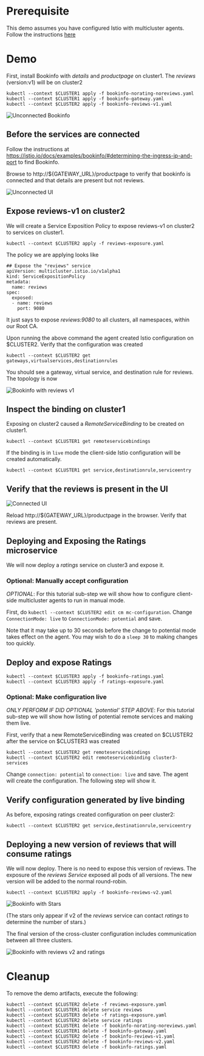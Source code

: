 
# Prerequisite

This demo assumes you have configured Istio with multicluster agents.  Follow the
instructions [here](../../scripts/install/README.md)

# Demo

First, install Bookinfo with _details_ and _productpage_ on cluster1.
The _reviews_ (version:v1) will be on cluster2

```
kubectl --context $CLUSTER1 apply -f bookinfo-norating-noreviews.yaml
kubectl --context $CLUSTER1 apply -f bookinfo-gateway.yaml
kubectl --context $CLUSTER2 apply -f bookinfo-reviews-v1.yaml
```

![Unconnected Bookinfo](bookinfo-unconnected.png?raw=true "Unconnected Bookinfo")

## Before the services are connected

Follow the instructions at https://istio.io/docs/examples/bookinfo/#determining-the-ingress-ip-and-port to find Bookinfo.

Browse to http://${GATEWAY_URL}/productpage to verify that bookinfo is connected and that
details are present but not reviews.

![Unconnected UI](ui-unconnected.png?raw=true "Unconnected UI")

## Expose reviews-v1 on cluster2

We will create a Service Exposition Policy to expose reviews-v1 on cluster2 to services on cluster1.

```
kubectl --context $CLUSTER2 apply -f reviews-exposure.yaml
```

The policy we are applying looks like

```
## Expose the "reviews" service
apiVersion: multicluster.istio.io/v1alpha1
kind: ServiceExpositionPolicy
metadata:
  name: reviews
spec:
  exposed:
  - name: reviews
    port: 9080
```

It just says to expose _reviews:9080_ to all clusters, all namespaces, within our Root CA.

Upon running the above command the agent created Istio configuration on $CLUSTER2.  Verify that
the configuration was created

```
kubectl --context $CLUSTER2 get gateways,virtualservices,destinationrules
```

You should see a gateway, virtual service, and destination rule for reviews.  The topology
is now

![Bookinfo with reviews v1](bookinfo-reviews-v1.png?raw=true "Bookinfo with reviews v1")

## Inspect the binding on cluster1

Exposing on cluster2 caused a _RemoteServiceBinding_ to be created on cluster1.

```
kubectl --context $CLUSTER1 get remoteservicebindings
```

If the binding is in `live` mode the client-side Istio configuration will be created automatically.

```
kubectl --context $CLUSTER1 get service,destinationrule,serviceentry
```

## Verify that the reviews is present in the UI

![Connected UI](ui-connected.png?raw=true "Connected UI")

Reload http://${GATEWAY_URL}/productpage in the browser.  Verify that reviews are present.

## Deploying and Exposing the Ratings microservice

We will now deploy a _ratings_ service on cluster3 and expose it.

### Optional: Manually accept configuration

*OPTIONAL*: For this tutorial sub-step we will
show how to configure client-side multicluster agents to run in manual mode.

First, do `kubectl --context $CLUSTER2 edit cm mc-configuration`.  Change `ConnectionMode: live`
to `ConnectionMode: potential` and save.

Note that it may take up to 30 seconds before the change to potential mode takes effect on the agent.  You may wish to do a `sleep 30` to making changes too quickly.

## Deploy and expose Ratings

```
kubectl --context $CLUSTER3 apply -f bookinfo-ratings.yaml
kubectl --context $CLUSTER3 apply -f ratings-exposure.yaml
```

### Optional: Make configuration live

*ONLY PERFORM IF DID OPTIONAL 'potential' STEP ABOVE*: For this tutorial sub-step we will
show how listing of potential remote services and making them live.

First, verify that a new RemoteServiceBinding was created on $CLUSTER2 after the service
on $CLUSTER3 was created

```
kubectl --context $CLUSTER2 get remoteservicebindings
kubectl --context $CLUSTER2 edit remoteservicebinding cluster3-services
```

Change `connection: potential`
to `connection: live` and save.  The agent will create the configuration.  The following
step will show it.

## Verify configuration generated by live binding

As before, exposing ratings created configuration on peer cluster2:

```
kubectl --context $CLUSTER2 get service,destinationrule,serviceentry
```

## Deploying a new version of reviews that will consume ratings

We will now deploy.  There is no need to expose this version of reviews.  The exposure
of the _reviews_ *Service* exposed all pods of all versions.  The new version will be added
to the normal round-robin.
 
```
kubectl --context $CLUSTER2 apply -f bookinfo-reviews-v2.yaml
```

![Bookinfo with Stars](ui-stars.png?raw=true "Bookinfo with Stars")

(The stars only appear if v2 of the _reviews_ service can contact _ratings_ to determine
the number of stars.)

The final version of the cross-cluster configuration includes communication between all three
clusters.

![Bookinfo with reviews v2 and ratings](bookinfo-ratings.png?raw=true "Bookinfo with reviews v2 and ratings")


# Cleanup

To remove the demo artifacts, execute the following:

```
kubectl --context $CLUSTER2 delete -f reviews-exposure.yaml
kubectl --context $CLUSTER1 delete service reviews
kubectl --context $CLUSTER3 delete -f ratings-exposure.yaml
kubectl --context $CLUSTER2 delete service ratings
kubectl --context $CLUSTER1 delete -f bookinfo-norating-noreviews.yaml
kubectl --context $CLUSTER1 delete -f bookinfo-gateway.yaml
kubectl --context $CLUSTER2 delete -f bookinfo-reviews-v1.yaml
kubectl --context $CLUSTER2 delete -f bookinfo-reviews-v2.yaml
kubectl --context $CLUSTER3 delete -f bookinfo-ratings.yaml
```
